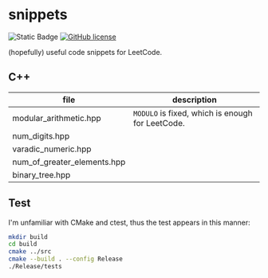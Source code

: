 # snippets

![Static Badge](https://img.shields.io/badge/std-c%2B%2B20-blue)
[![GitHub license](https://img.shields.io/badge/license-MIT-blue.svg)](https://raw.githubusercontent.com/hesic73/snippets/master/LICENSE)

(hopefully) useful code snippets for LeetCode.

## C++

| file                        | description                                      |
| --------------------------- | ------------------------------------------------ |
| modular_arithmetic.hpp      | `MODULO` is fixed, which is enough for LeetCode. |
| num_digits.hpp              |                                                  |
| varadic_numeric.hpp         |                                                  |
| num_of_greater_elements.hpp |                                                  |
| binary_tree.hpp             |                                                  |

## Test

I'm unfamiliar with CMake and ctest, thus the test appears in this manner:

```bash
mkdir build
cd build
cmake ../src
cmake --build . --config Release
./Release/tests
```

